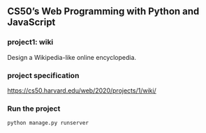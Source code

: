 ## CS50’s Web Programming with Python and JavaScript
### project1: wiki
Design a Wikipedia-like online encyclopedia.

### project specification
https://cs50.harvard.edu/web/2020/projects/1/wiki/


### Run the project
```
python manage.py runserver
```